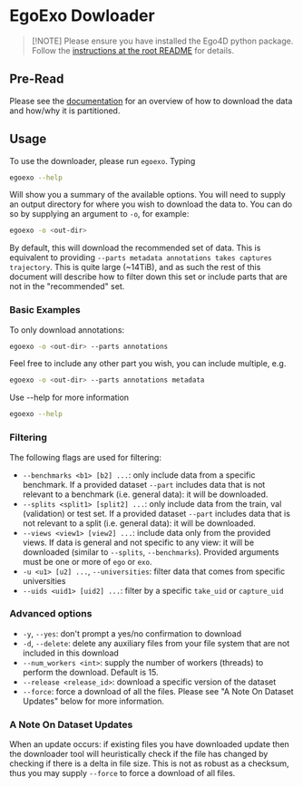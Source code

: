 # EgoExo Dowloader

>
> [!NOTE]
> Please ensure you have installed the Ego4D python package. Follow the
> [instructions at the root
> README](https://github.com/facebookresearch/Ego4d/tree/main?tab=readme-ov-file#setup)
> for details.

## Pre-Read

Please see the [documentation](https://docs.ego-exo4d-data.org/download/) for
an overview of how to download the data and how/why it is partitioned.

## Usage

To use the downloader, please run `egoexo`. Typing

```bash
egoexo --help
```

Will show you a summary of the available options. You will need to supply an
output directory for where you wish to download the data to. You can do so by
supplying an argument to `-o`, for example:

```bash
egoexo -o <out-dir>
```

By default, this will download the recommended set of data. This is equivalent
to providing `--parts metadata annotations takes captures trajectory`. This is quite large
(~14TiB), and as such the rest of this document will describe how to filter down
this set or include parts that are not in the "recommended" set.

### Basic Examples

To only download annotations:
```bash
egoexo -o <out-dir> --parts annotations
```
Feel free to include any other part you wish, you can include multiple, e.g.
```bash
egoexo -o <out-dir> --parts annotations metadata
```

Use --help for more information
```bash
egoexo --help
```

### Filtering

The following flags are used for filtering:

- `--benchmarks <b1> [b2] ...`: only include data from a specific benchmark. If a provided dataset `--part` includes data that is not relevant to a benchmark (i.e. general data):  it will be downloaded.
- `--splits <split1> [split2] ...`: only include data from the train, val (validation) or test set. If a provided dataset `--part` includes data that is not relevant to a split (i.e. general data): it will be downloaded.
- `--views <view1> [view2] ...`: include data only from the provided views. If data
  is general and not specific to any view: it will be downloaded (similar to `--splits`, `--benchmarks`). Provided arguments must be one or more of `ego` or `exo`.
- `-u <u1> [u2] ...`, `--universities`: filter data that comes from specific universities
- `--uids <uid1> [uid2] ...`: filter by a specific `take_uid` or `capture_uid`

### Advanced options

- `-y`, `--yes`: don't prompt a yes/no confirmation to download
- `-d`, `--delete`: delete any auxiliary files from your file system that are not included
  in this download
- `--num_workers <int>`: supply the number of workers (threads) to perform the
  download. Default is 15.
- `--release <release_id>`: download a specific version of the dataset
- `--force`: force a download of all the files. Please see "A Note On Dataset
  Updates" below for more information.

### A Note On Dataset Updates

When an update occurs: if existing files you have downloaded update then the
downloader tool will heuristically check if the file has changed by checking
if there is a delta in file size. This is not as robust as a checksum, thus you
may supply `--force` to force a download of all files.
